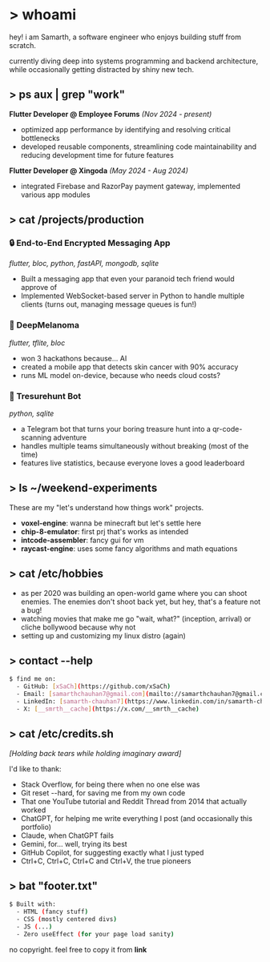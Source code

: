 # > whoami

hey! i am Samarth, a software engineer who enjoys building stuff from scratch.

currently diving deep into systems programming and backend architecture, while occasionally getting distracted by shiny new tech.

## > ps aux | grep "work"

**Flutter Developer @ Employee Forums** _(Nov 2024 - present)_
- optimized app performance by identifying and resolving critical bottlenecks
- developed reusable components, streamlining code maintainability and reducing development time for future features

**Flutter Developer @ Xingoda** _(May 2024 - Aug 2024)_
- integrated Firebase and RazorPay payment gateway, implemented various app modules

## > cat /projects/production

### 🔒 End-to-End Encrypted Messaging App
_flutter, bloc, python, fastAPI, mongodb, sqlite_
- Built a messaging app that even your paranoid tech friend would approve of
- Implemented WebSocket-based server in Python to handle multiple clients (turns out, managing message queues is fun!)

### 🔬 DeepMelanoma
_flutter, tflite, bloc_
- won 3 hackathons because... AI
- created a mobile app that detects skin cancer with 90% accuracy
- runs ML model on-device, because who needs cloud costs?

### 🤖 Tresurehunt Bot
_python, sqlite_
- a Telegram bot that turns your boring treasure hunt into a qr-code-scanning adventure
- handles multiple teams simultaneously without breaking (most of the time)
- features live statistics, because everyone loves a good leaderboard

## > ls ~/weekend-experiments

These are my "let's understand how things work" projects.

- **voxel-engine**: wanna be minecraft but let's settle here
- **chip-8-emulator**: first prj that's works as intended
- **intcode-assembler**: fancy gui for vm
- **raycast-engine**: uses some fancy algorithms and math equations

## > cat /etc/hobbies

- as per 2020 was building an open-world game where you can shoot enemies. The enemies don't shoot back yet, but hey, that's a feature not a bug!
- watching movies that make me go "wait, what?" (inception, arrival) or cliche bollywood because why not
- setting up and customizing my linux distro (again)

## > contact --help

```bash
$ find me on:
  - GitHub: [xSaCh](https://github.com/xSaCh)
  - Email: [samarthchauhan7@gmail.com](mailto://samarthchauhan7@gmail.com)
  - LinkedIn: [samarth-chauhan7](https://www.linkedin.com/in/samarth-chauhan7/)
  - X: [__smrth__cache](https://x.com/__smrth__cache)
```

## > cat /etc/credits.sh

*[Holding back tears while holding imaginary award]*

I'd like to thank:
- Stack Overflow, for being there when no one else was
- Git reset --hard, for saving me from my own code
- That one YouTube tutorial and Reddit Thread from 2014 that actually worked
- ChatGPT, for helping me write everything I post (and occasionally this portfolio)
- Claude, when ChatGPT fails
- Gemini, for... well, trying its best
- GitHub Copilot, for suggesting exactly what I just typed
- Ctrl+C, Ctrl+C, Ctrl+C and Ctrl+V, the true pioneers


## > bat "footer.txt"

```bash
$ Built with:
  - HTML (fancy stuff)
  - CSS (mostly centered divs)
  - JS (...)
  - Zero useEffect (for your page load sanity)
```

no copyright. feel free to copy it from __link__
